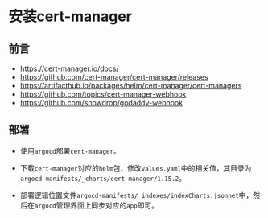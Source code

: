 # 安装cert-manager

## 前言
- https://cert-manager.io/docs/
- https://github.com/cert-manager/cert-manager/releases
- https://artifacthub.io/packages/helm/cert-manager/cert-managers
- https://github.com/topics/cert-manager-webhook
- https://github.com/snowdrop/godaddy-webhook


## 部署
- 使用`argocd`部署`cert-manager`。

- 下载`cert-manager`对应的`helm`包，修改`values.yaml`中的相关值，其目录为`argocd-manifests/_charts/cert-manager/1.15.2`。

- 部署逻辑位置文件`argocd-manifests/_indexes/indexCharts.jsonnet`中，然后在`argocd`管理界面上同步对应的`app`即可。